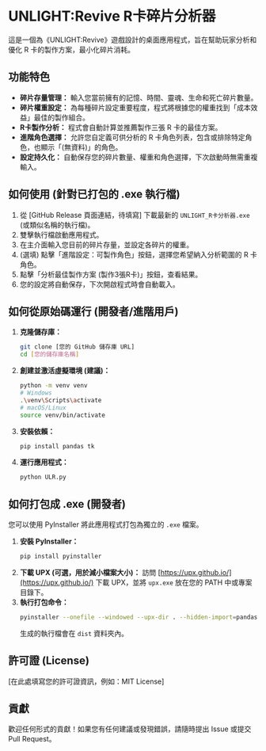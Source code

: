 # UNLIGHT:Revive R卡碎片分析器

這是一個為《UNLIGHT:Revive》遊戲設計的桌面應用程式，旨在幫助玩家分析和優化 R 卡的製作方案，最小化碎片消耗。

## 功能特色

* **碎片存量管理：** 輸入您當前擁有的記憶、時間、靈魂、生命和死亡碎片數量。
* **碎片權重設定：** 為每種碎片設定重要程度，程式將根據您的權重找到「成本效益」最佳的製作組合。
* **R卡製作分析：** 程式會自動計算並推薦製作三張 R 卡的最佳方案。
* **進階角色選擇：** 允許您自定義可供分析的 R 卡角色列表，包含或排除特定角色，也顯示「(無資料)」的角色。
* **設定持久化：** 自動保存您的碎片數量、權重和角色選擇，下次啟動時無需重複輸入。

## 如何使用 (針對已打包的 .exe 執行檔)

1.  從 [GitHub Release 頁面連結，待填寫] 下載最新的 `UNLIGHT_R卡分析器.exe` (或類似名稱的執行檔)。
2.  雙擊執行檔啟動應用程式。
3.  在主介面輸入您目前的碎片存量，並設定各碎片的權重。
4.  (選填) 點擊「進階設定：可製作角色」按鈕，選擇您希望納入分析範圍的 R 卡角色。
5.  點擊「分析最佳製作方案 (製作3張R卡)」按鈕，查看結果。
6.  您的設定將自動保存，下次開啟程式時會自動載入。

## 如何從原始碼運行 (開發者/進階用戶)

1.  **克隆儲存庫：**
    ```bash
    git clone [您的 GitHub 儲存庫 URL]
    cd [您的儲存庫名稱]
    ```
2.  **創建並激活虛擬環境 (建議)：**
    ```bash
    python -m venv venv
    # Windows
    .\venv\Scripts\activate
    # macOS/Linux
    source venv/bin/activate
    ```
3.  **安裝依賴：**
    ```bash
    pip install pandas tk
    ```
4.  **運行應用程式：**
    ```bash
    python ULR.py
    ```

## 如何打包成 .exe (開發者)

您可以使用 PyInstaller 將此應用程式打包為獨立的 `.exe` 檔案。

1.  **安裝 PyInstaller：**
    ```bash
    pip install pyinstaller
    ```
2.  **下載 UPX (可選，用於減小檔案大小)：**
    訪問 [https://upx.github.io/](https://upx.github.io/) 下載 UPX，並將 `upx.exe` 放在您的 PATH 中或專案目錄下。
3.  **執行打包命令：**
    ```bash
    pyinstaller --onefile --windowed --upx-dir . --hidden-import=pandas._libs.tslibs.timestamps --hidden-import=pandas._libs.interval ULR.py
    ```
    生成的執行檔會在 `dist` 資料夾內。

## 許可證 (License)

[在此處填寫您的許可證資訊，例如：MIT License]

## 貢獻

歡迎任何形式的貢獻！如果您有任何建議或發現錯誤，請隨時提出 Issue 或提交 Pull Request。
